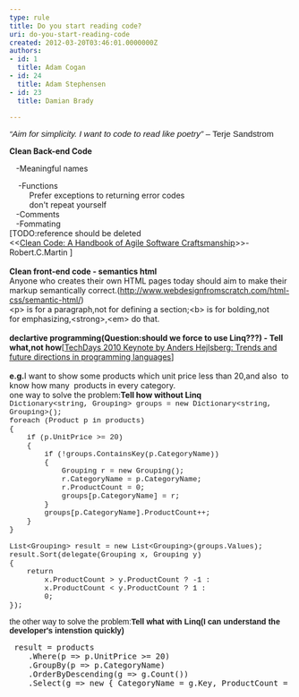 ```yaml
---
type: rule
title: Do you start reading code?
uri: do-you-start-reading-code
created: 2012-03-20T03:46:01.0000000Z
authors:
- id: 1
  title: Adam Cogan
- id: 24
  title: Adam Stephensen
- id: 23
  title: Damian Brady

---
```




<span class='intro'> <i style="font-size&#58;15px;font-family&#58;calibri, sans-serif;line-height&#58;normal;">“Aim for simplicity. I want to code to read like poetry”&#160;</i><span style="font-size&#58;15px;font-family&#58;calibri, sans-serif;line-height&#58;normal;">– Terje Sandstrom&#160;</span>  </span>

<strong>​Clean Back-end Code</strong> <div>&#160; &#160;-Meaningful names</div>
<div>&#160; &#160; -Functions</div>
<div>&#160; &#160; &#160; &#160; &#160;Prefer exceptions to returning error codes</div>
<div>&#160; &#160; &#160; &#160; &#160;don't repeat yourself</div>
<div>&#160; &#160;-Comments</div>
<div>&#160; &#160;-Fommating</div>
<div>[TODO&#58;reference should be deleted&#160;</div>
<div>&lt;&lt;<a href="http&#58;//www.google.com.hk/url?sa=t&amp;rct=j&amp;q=clean+code+download&amp;source=web&amp;cd=2&amp;ved=0CDgQFjAB&amp;url=http&#58;//www.e-reading.org.ua/bookreader.php/134601/Clean_Code_-_A_Handbook_of_Agile_Software_Craftsmanship.html&amp;ei=2jRoT8yfM_LSiAKK9piWBw&amp;usg=AFQjCNEGQx__eAf7t0yM_dYGtaaxJ6TqJA">Clean Code&#58; A Handbook of Agile Software Craftsmanship</a>&gt;&gt;-Robert.C.Martin&#160;]</div>
<div><br></div>
<div><strong>Clean front-end code -&#160;semantics html</strong></div>
<div><span>Anyone who creates their own HTML pages today should aim to make their markup semantically correct.(</span><strong></strong><a href="http&#58;//www.webdesignfromscratch.com/html-css/semantic-html/">http&#58;//www.webdesignfromscratch.com/html-css/semantic-html/</a>)</div>
<div>&lt;p&gt; is for a paragraph,not for defining a section;&lt;b&gt; is for bolding,not for&#160;emphasizing,&lt;strong&gt;,&lt;em&gt; do that.</div>
<div><strong><br></strong></div>
<div><span></span><strong>declartive programming(</strong><strong>Question&#58;</strong><strong>s</strong><strong>hould we force to use Linq???)</strong><strong>&#160;- Tell what,not how</strong>[<a href="http&#58;//channel9.msdn.com/blogs/adebruyn/techdays-2010-developer-keynote-by-anders-hejlsberg">TechDays 2010 Keynote by Anders Hejlsberg&#58; Trends and future directions in programming&#160;​languages​</a>]</div>
<div>&#160;</div>
<div></div>
<div><strong>e.g.</strong>I want to show some products which unit price less than 20,and also &#160;to know how many &#160;products in every&#160;category.</div>
<div>one&#160;way to solve the problem&#58;<span></span><strong>Tell</strong><strong> how without Linq</strong></div>
<div class="ssw-rteStyle-CodeArea"><font size="2" face="consolas, monaco, 'lucida console', 'liberation mono', 'dejavu sans mono', 'bitstream vera sans mono', 'courier new', 宋体"><span style="white-space&#58;pre-wrap;"><div>Dictionary&lt;string, Grouping&gt; groups = new Dictionary&lt;string, Grouping&gt;();<br>foreach (Product p in products)<br>&#123;<br>&#160;&#160;&#160; if (p.UnitPrice &gt;= 20)<br>&#160;&#160;&#160; &#123;<br>&#160;&#160;&#160;&#160;&#160;&#160;&#160; if (!groups.ContainsKey(p.CategoryName))<br>&#160;&#160;&#160;&#160;&#160;&#160;&#160; &#123;<br>&#160;&#160;&#160;&#160;&#160;&#160;&#160;&#160;&#160;&#160;&#160; Grouping r = new Grouping();<br>&#160;&#160;&#160;&#160;&#160;&#160;&#160;&#160;&#160;&#160;&#160; r.CategoryName = p.CategoryName;<br>&#160;&#160;&#160;&#160;&#160;&#160;&#160;&#160;&#160;&#160;&#160; r.ProductCount = 0;<br>&#160;&#160;&#160;&#160;&#160;&#160;&#160;&#160;&#160;&#160;&#160; groups[p.CategoryName] = r;<br>&#160;&#160;&#160;&#160;&#160;&#160;&#160; &#125;<br>&#160;&#160;&#160;&#160;&#160;&#160;&#160; groups[p.CategoryName].ProductCount++;<br>&#160;&#160;&#160; &#125;<br>&#125;</div>
<div>List&lt;Grouping&gt; result = new List&lt;Grouping&gt;(groups.Values);<br>result.Sort(delegate(Grouping x, Grouping y)<br>&#123;<br>&#160;&#160;&#160; return<br>&#160;&#160;&#160;&#160;&#160;&#160;&#160; x.ProductCount &gt; y.ProductCount ? -1 &#58;<br>&#160;&#160;&#160;&#160;&#160;&#160;&#160; x.ProductCount &lt; y.ProductCount ? 1 &#58;<br>&#160;&#160;&#160;&#160;&#160;&#160;&#160; 0;<br>&#125;);</div></span></font></div>
<pre><span style="font-family&#58;verdana, arial, sans-serif;white-space&#58;normal;">the other way&#160;to so</span><span style="font-family&#58;verdana, arial, sans-serif;white-space&#58;normal;">lv</span><span style="font-family&#58;verdana, arial, sans-serif;white-space&#58;normal;">e the problem&#58;<b>Tell what with Linq(I can understand the developer's intenstion quickly)</b></span>
</pre>
<div class="ssw-rteStyle-CodeArea"><pre><span> </span>result = products
    .Where(p =&gt; p.UnitPrice &gt;= 20)
    .GroupBy(p =&gt; p.CategoryName)
    .OrderByDescending(g =&gt; g.Count())
    .Select(g =&gt; <span>n</span><span>ew </span>&#123; CategoryName = g.Key, ProductCount = g.Count() &#125;);</pre></div>
<div><b><br></b><strong></strong></div>
<div><b><br></b></div>


